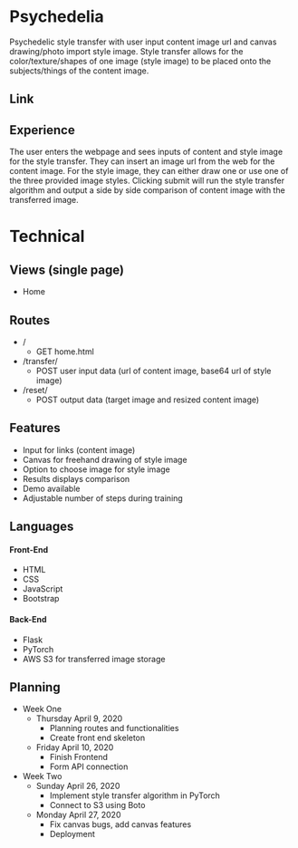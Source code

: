 # Psychedelia
Psychedelic style transfer with user input content image url and canvas drawing/photo import style image.
Style transfer allows for the color/texture/shapes of one image (style image) to be placed onto the subjects/things of the content image.

## Link



## Experience
The user enters the webpage and sees inputs of content and style image for the style transfer. They can insert an image url from the web for the content image. For the style image, they can either draw one or use one of the three provided image styles.
Clicking submit will run the style transfer algorithm and output a side by side comparison of content image with the transferred image.

# Technical
## Views (single page)
- Home 

## Routes
- /
  - GET home.html
- /transfer/
  - POST user input data (url of content image, base64 url of style image)
- /reset/
  - POST output data (target image and resized content image)

## Features
- Input for links (content image)
- Canvas for freehand drawing of style image
- Option to choose image for style image
- Results displays comparison
- Demo available
- Adjustable number of steps during training

## Languages

#### Front-End
* HTML
* CSS
* JavaScript
* Bootstrap

#### Back-End
* Flask
* PyTorch
* AWS S3 for transferred image storage

## Planning
- Week One
  - Thursday April 9, 2020
    - Planning routes and functionalities
    - Create front end skeleton
  - Friday April 10, 2020
    - Finish Frontend
    - Form API connection
- Week Two
  - Sunday April 26, 2020
    - Implement style transfer algorithm in PyTorch
    - Connect to S3 using Boto
  - Monday April 27, 2020
    - Fix canvas bugs, add canvas features
    - Deployment
  
  
